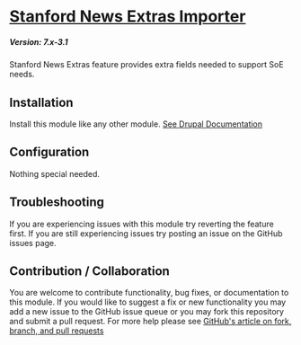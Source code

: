 # [Stanford News Extras Importer](https://github.com/SU-SWS/stanford_news)
##### Version: 7.x-3.1

Stanford News Extras feature provides extra fields needed to support SoE needs.

Installation
---

Install this module like any other module. [See Drupal Documentation](https://drupal.org/documentation/install/modules-themes/modules-7)

Configuration
-------------

Nothing special needed.

Troubleshooting
---

If you are experiencing issues with this module try reverting the feature first. If you are still experiencing issues try posting an issue on the GitHub issues page.

Contribution / Collaboration
---

You are welcome to contribute functionality, bug fixes, or documentation to this module. If you would like to suggest a fix or new functionality you may add a new issue to the GitHub issue queue or you may fork this repository and submit a pull request. For more help please see [GitHub's article on fork, branch, and pull requests](https://help.github.com/articles/using-pull-requests)
